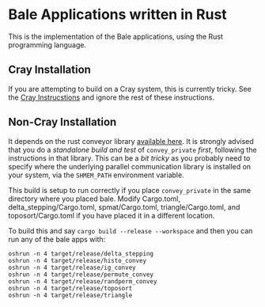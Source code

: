 # Bale Applications written in Rust

This is the implementation of the Bale applications, using the Rust
programming language.

## Cray Installation

If you are attempting to build on a Cray system, this is currently
tricky.  See the [Cray Instrucstions](README_cray.md) and ignore 
the rest of these instructions.

## Non-Cray Installation

It depends on the rust conveyor library [available
here](https://github.com/wwc559/convey_private). It is 
strongly advised that you do a *standalone build and test* of 
`convey_private` *first*, following the instructions in that library.
This can be a *bit tricky* as you probably need to specify where the
underlying parallel communication library is installed on
your system, via the `SHMEM_PATH` environment variable.

This build is setup to run correctly if you place `convey_private`
in the same directory where you placed bale.  Modify Cargo.toml,
delta_stepping/Cargo.toml, spmat/Cargo.toml, triangle/Cargo.toml, 
and toposort/Cargo.toml if you have placed it in a different location.

To build this and say `cargo build --release --workspace` and then you can 
run any of the bale apps with:

```
oshrun -n 4 target/release/delta_stepping
oshrun -n 4 target/release/histo_convey
oshrun -n 4 target/release/ig_convey
oshrun -n 4 target/release/permute_convey
oshrun -n 4 target/release/randperm_convey
oshrun -n 4 target/release/toposort
oshrun -n 4 target/release/triangle
```




